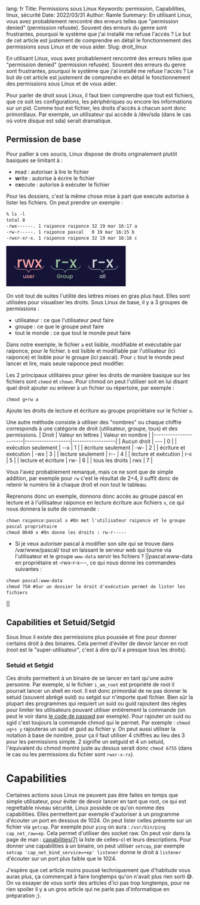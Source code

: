 lang: fr
Title: Permissions sous Linux
Keywords: permission, Capabilities, linux, sécurité
Date: 2022/03/31
Author: Ramle
Summary: En utilisant Linux, vous avez probablement rencontré des erreurs telles que "permission denied" (permission refusée). Souvent des erreurs du genre sont frustrantes, pourquoi le système que j'ai installé me refuse l'accès ? Le but de cet article est justement de comprendre en détail le fonctionnement des permissions sous Linux et de vous aider.
Slug: droit_linux

En utilisant Linux, vous avez probablement rencontré des erreurs telles que "permission denied" (permission refusée). Souvent des erreurs du genre sont frustrantes, pourquoi le système que j'ai installé me refuse l'accès ? Le but de cet article est justement de comprendre en détail le fonctionnement des permissions sous Linux et de vous aider.

Pour parler de droit sous Linux, il faut bien comprendre que tout est fichiers, que ce soit les configurations, les périphériques ou encore les informations sur un pid. Comme tout est fichier, les droits d'accès à chacun sont donc primordiaux. Par exemple, un utilisateur qui accède à /dev/sda (dans le cas où votre disque est sda) serait dramatique.

## Permission de base
Pour pallier à ces soucis, Linux dispose de droits originalement plutôt basiques se limitant à :
- **r**ead : autoriser à lire le fichier
- **w**rite : autorise à écrire le fichier
- e**x**ecute : autorise à exécuter le fichier

Pour les dossiers, c'est la même chose mise à part que execute autorise à lister les fichiers.
On peut prendre un exemple :
```
% ls -l
total 8
-rwx------. 1 raiponce raiponce 32 19 mar 16:17 a
-rw-r-----. 1 raiponce pascal   0 19 mar 16:15 b
-rwxr-xr-x. 1 raiponce raiponce 32 19 mar 16:16 c
```
![Notation droit linux](/static/img/droit_linux/perm_notation.webp)

On voit tout de suites l'utilité des lettres mises en gras plus haut. Elles sont utilisées pour visualiser les droits. Sous Linux de base, il y a 3 groupes de permissions :
- utilisateur : ce que l'utilisateur peut faire
- groupe : ce que le groupe peut faire
- tout le monde : ce que tout le monde peut faire

Dans notre exemple, le fichier `a` est lisible, modifiable et exécutable par raiponce, pour le fichier. `b` est lisible et modifiable par l'utilisateur (ici raiponce) et lisible pour le groupe (ici pascal). Pour `c` tout le monde peut lancer et lire, mais seule raiponce peut modifier.

Les 2 principaux utilitaires pour gérer les droits de manière basique sur les fichiers sont `chmod` et `chown`. Pour chmod on peut l'utiliser soit en lui disant quel droit ajouter ou enlever à un fichier ou répertoire, par exemple :
```
chmod g+rw a
```
Ajoute les droits de lecture et écriture au groupe propriétaire sur le fichier `a`.

Une autre méthode consiste à utiliser des "nombres" ou chaque chiffre corresponds à une catégorie de droit (utilisateur, groupe, tous) et des permissions.
| Droit                 | Valeur en lettres | Valeur en nombre |
|-----------------------|-------------------|------------------|
| Aucun droit           | ---               | 0                |
| exécution seulement   | --x               | 1                |
| écriture seulement    | -w-               | 2                |
| écriture et exécution | -wx               | 3                |
| lecture seulement     | r--               | 4                |
| lecture et exécution  | r-x               | 5                |
| lecture et écriture   | rw-               | 6                |
| tous les droits       | rwx               | 7                |

Vous l'avez probablement remarqué, mais ce ne sont que de simple addition, par exemple pour `rw` c'est le résultat de 2+4, il suffit donc de retenir le numéro lié à chaque droit et non tout le tableau.

Reprenons donc un exemple, donnons donc accès au groupe pascal en lecture et à l'utilisateur raiponce en lecture écriture aux fichiers `x`, ce qui nous donnera la suite de commande :
```
chown raiponce:pascal x #On met l'utilisateur raiponce et le groupe pascal propriétaire
chmod 0640 x #On donne les droits : rw-r-----

```

- Si je veux autoriser pascal à modifier son site qui se trouve dans /var/www/pascal/ tout en laissant le serveur web qui tourne via l'utilisateur et le groupe `www-data` servir les fichiers ? ||pascal:www-data en propriétaire et -rwx-r-x---, ce qui nous donne les commandes suivantes :
```
chown pascal:www-data
chmod 750 #Sur un dossier le droit d'exécution permet de lister les fichiers
```
||

## Capabilities et Setuid/Setgid
Sous linux il existe des permissions plus poussée et fine pour donner certains droit à des binaires. Cela permet d'éviter de devoir lancer en root (root est le "super-utilisateur", c'est à dire qu'il a presque tous les droits).

### Setuid et Setgid
Ces droits permettent à un binaire de se lancer en tant qu'une autre personne. Par exemple, si le fichier `i_am_root` est propriété de root il pourrait lancer un shell en root. Il est donc primordial de ne pas donner le setuid (souvent abrégé suid) ou setgid sur n'importe quel fichier. Bien sûr la plupart des programmes qui requiert un suid ou guid rajoutent des règles pour limiter les utilisateurs pouvant utiliser entièrement la commande (on peut le voir dans [le code de passwd](https://github.com/shadow-maint/shadow/blob/master/src/passwd.c) par exemple).
Pour rajouter un suid ou sgid c'est toujours la commande chmod qui le permet. Par exemple : `chmod ug+s y` rajouteras un suid et guid au fichier y. On peut aussi utiliser la notation à base de nombre, pour ça il faut utiliser 4 chiffres au lieu des 3 pour les permissions simple. 2 signifie un setguid et 4 un setuid, l'équivalent du chmod montré juste au dessus serait donc `chmod 6755` (dans le cas ou les permissions du fichier sont `rwxr-x-rx`).

# Capabilities
Certaines actions sous Linux ne peuvent pas être faites en temps que simple utilisateur, pour éviter de devoir lancer en tant que root, ce qui est regrettable niveau sécurité, Linux possède ce qu'on nomme des capabilities. Elles permettent par exemple d'autoriser à un programme d'écouter un port en dessous de 1024. On peut lister celles présente sur un fichier via `getcap`. Par exemple pour `ping` on aura : `/usr/bin/ping cap_net_raw=ep`. Cela permet d'utiliser des socket raw. On peut voir dans la page de man : [capabilities(7)](https://man.archlinux.org/man/capabilities.7) la liste de celles-ci et leurs descriptions. Pour donner une capabilities à un binaire, on peut utiliser `setcap`, par exemple `setcap 'cap_net_bind_service=+ep' listener` donne le droit à `listener` d'écouter sur un port plus faible que le 1024.

J'espère que cet article moins poussé techniquement que d'habitude vous auras plus, ça commençait à faire longtemps qu'on n'avait plus rien sorti 😅. On va essayer de vous sortir des articles d'ici pas trop longtemps, pour ne rien spoiler il y a un gros article qui ne parle pas d'informatique en préparation ;).
